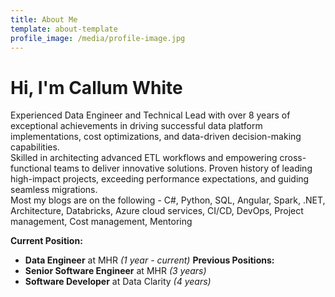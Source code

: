 ```yaml
---
title: About Me
template: about-template
profile_image: /media/profile-image.jpg
---
```


# Hi, I'm Callum White

Experienced Data Engineer and Technical Lead with over 8 years of exceptional achievements in driving successful data platform implementations, cost optimizations, and data-driven decision-making capabilities. 
<br />
Skilled in architecting advanced ETL workflows and empowering cross-functional teams to deliver innovative solutions. Proven history of leading high-impact projects, exceeding performance expectations, and guiding seamless migrations.
<br />
Most my blogs are on the following -
C#, Python, SQL, Angular, Spark, .NET, Architecture, Databricks, Azure cloud services, CI/CD, DevOps, Project management, Cost management, Mentoring

**Current Position:**
- **Data Engineer** at MHR _(1 year - current)_
**Previous Positions:**
- **Senior Software Engineer** at MHR _(3 years)_
- **Software Developer** at Data Clarity _(4 years)_


